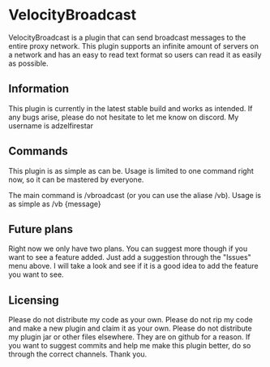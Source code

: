 # VelocityBroadcast
VelocityBroadcast is a plugin that can send broadcast messages to the entire proxy network. This plugin supports an infinite amount of servers on a network and has an easy to read text format so users can read it as easily as possible.

## Information
This plugin is currently in the latest stable build and works as intended. If any bugs arise, please do not hesitate to let me know on discord. My username is adzelfirestar

## Commands
This plugin is as simple as can be. Usage is limited to one command right now, so it can be mastered by everyone.

The main command is /vbroadcast (or you can use the aliase /vb). Usage is as simple as /vb {message}

## Future plans
Right now we only have two plans. You can suggest more though if you want to see a feature added. Just add a suggestion through the "Issues" menu above. I will take a look and see if it is a good idea to add the feature you want to see.

## Licensing
Please do not distribute my code as your own. Please do not rip my code and make a new plugin and claim it as your own. Please do not distribute my plugin jar or other files elsewhere. They are on github for a reason. If you want to suggest commits and help me make this plugin better, do so through the correct channels. Thank you.
